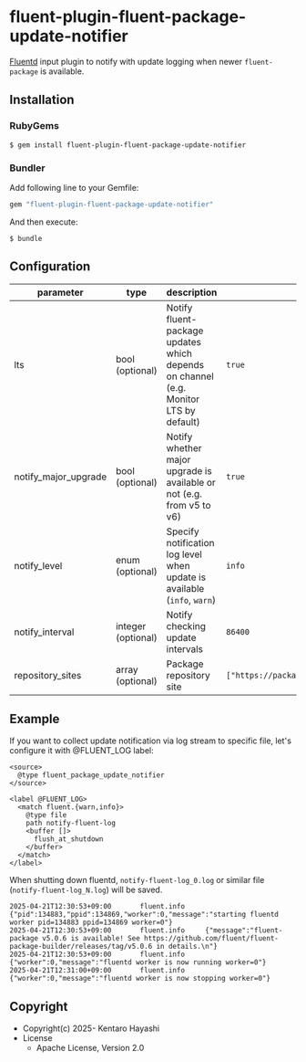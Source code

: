 # fluent-plugin-fluent-package-update-notifier

[Fluentd](https://fluentd.org/) input plugin to notify with
update logging when newer `fluent-package` is available.

## Installation

### RubyGems

```
$ gem install fluent-plugin-fluent-package-update-notifier
```

### Bundler

Add following line to your Gemfile:

```ruby
gem "fluent-plugin-fluent-package-update-notifier"
```

And then execute:

```
$ bundle
```

## Configuration

|parameter|type|description|default|
|---|---|---|---|
|lts|bool (optional)|Notify fluent-package updates which depends on channel (e.g. Monitor LTS by default)|`true`|
|notify_major_upgrade|bool (optional)|Notify whether major upgrade is available or not (e.g. from v5 to v6)|`true`|
|notify_level|enum (optional)|Specify notification log level when update is available (`info`, `warn`)|`info`|
|notify_interval|integer (optional)|Notify checking update intervals|`86400`|
|repository_sites|array (optional)|Package repository site|`["https://packages.treasuredata.com"]`|

## Example

If you want to collect update notification via log stream to specific file, let's configure it with @FLUENT_LOG label:

```
<source>
  @type fluent_package_update_notifier
</source>

<label @FLUENT_LOG>
  <match fluent.{warn,info}>
    @type file
    path notify-fluent-log
    <buffer []>
      flush_at_shutdown
    </buffer>
  </match>
</label>
```

When shutting down fluentd, `notify-fluent-log_0.log` or similar file (`notify-fluent-log_N.log`) will be saved.

```
2025-04-21T12:30:53+09:00       fluent.info     {"pid":134883,"ppid":134869,"worker":0,"message":"starting fluentd worker pid=134883 ppid=134869 worker=0"}
2025-04-21T12:30:53+09:00       fluent.info     {"message":"fluent-package v5.0.6 is available! See https://github.com/fluent/fluent-package-builder/releases/tag/v5.0.6 in details.\n"}
2025-04-21T12:30:53+09:00       fluent.info     {"worker":0,"message":"fluentd worker is now running worker=0"}
2025-04-21T12:31:00+09:00       fluent.info     {"worker":0,"message":"fluentd worker is now stopping worker=0"}
```

## Copyright

* Copyright(c) 2025- Kentaro Hayashi
* License
  * Apache License, Version 2.0
